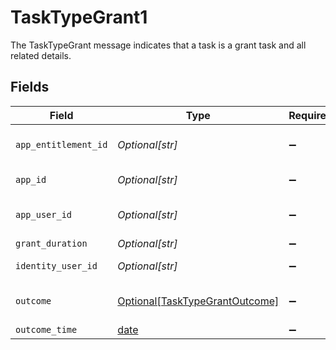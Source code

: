 # TaskTypeGrant1

The TaskTypeGrant message indicates that a task is a grant task and all related details.


## Fields

| Field                                                                         | Type                                                                          | Required                                                                      | Description                                                                   |
| ----------------------------------------------------------------------------- | ----------------------------------------------------------------------------- | ----------------------------------------------------------------------------- | ----------------------------------------------------------------------------- |
| `app_entitlement_id`                                                          | *Optional[str]*                                                               | :heavy_minus_sign:                                                            | The ID of the app entitlement.                                                |
| `app_id`                                                                      | *Optional[str]*                                                               | :heavy_minus_sign:                                                            | The ID of the app.                                                            |
| `app_user_id`                                                                 | *Optional[str]*                                                               | :heavy_minus_sign:                                                            | The ID of the app user.                                                       |
| `grant_duration`                                                              | *Optional[str]*                                                               | :heavy_minus_sign:                                                            | N/A                                                                           |
| `identity_user_id`                                                            | *Optional[str]*                                                               | :heavy_minus_sign:                                                            | The ID of the user.                                                           |
| `outcome`                                                                     | [Optional[TaskTypeGrantOutcome]](../../models/shared/tasktypegrantoutcome.md) | :heavy_minus_sign:                                                            | The outcome of the grant.                                                     |
| `outcome_time`                                                                | [date](https://docs.python.org/3/library/datetime.html#date-objects)          | :heavy_minus_sign:                                                            | N/A                                                                           |